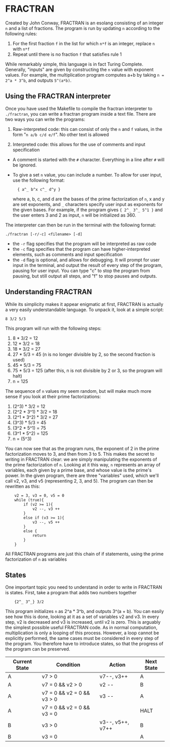 # FRACTRAN

Created by John Conway, FRACTRAN is an esolang consisting of an integer `n` and a list of fractions. The program is run by updating `n` according to the following rules:
1. For the first fraction `f` in the list for which `n*f` is an integer, replace `n` with `n*f`
2. Repeat until there is no fraction `f` that satisfies rule 1

While remarkably simple, this language is in fact Turing Complete. Generally, "inputs" are given by constructing the `n` value with exponent values. For example, the multiplication program computes a+b by taking `n = 2^a * 3^b`, and outputs `5^(a*b)`.

## Using the FRACTRAN interpreter

Once you have used the Makefile to compile the fractran interpreter to `./fractran`, you can write a fractran program inside a text file. There are two ways you can write the programs:
1. Raw-interpreted code: this can consist of only the `n` and `f` values, in the form "`n a/b c/d e/f`". No other text is allowed

2. Interpreted code: this allows for the use of comments and input specification
- A comment is started with the `#` character. Everything in a line after `#` will be ignored.
- To give a set `n` value, you can include a number. To allow for user input, use the following format:

        { a^_ b^x c^_ d^y }
    where a, b, c, and d are the bases of the prime factorization of `n`, x and y are set exponents, and `_` characters specify user input as exponents for the given bases. For example, if the program gives `{ 2^_ 3^_ 5^1 }` and the user enters 3 and 2 as input, `n` will be initialized as 360.


The interpreter can then be run in the terminal with the following format:

    ./fractran [-r/-c] <filename> [-d]

- the `-r` flag specifies that the program will be interpreted as raw code
- the `-c` flag specifies that the program can have higher-interpreted elements, such as comments and input specification 
- the `-d` flag is optional, and allows for debugging. It will prompt for user input in the terminal, and output the result of every step of the program, pausing for user input. You can type "c" to stop the program from pausing, but still output all steps, and "f" to stop pauses and outputs. 

## Understanding FRACTRAN

While its simplicity makes it appear enigmatic at first, FRACTRAN is actually a very easily understandable language. To unpack it, look at a simple script:

    8 3/2 5/3

This program will run with the following steps:
1. 8 * 3/2 = 12 
2. 12 * 3/2 = 18 
3. 18 * 3/2 = 27 
4. 27 * 5/3 = 45    (n is no longer divisible by 2, so the second fraction is used)
5. 45 * 5/3 = 75
6. 75 * 5/3 = 125   (after this, n is not divisible by 2 or 3, so the program will halt)
7. n = 125

The sequence of `n` values my seem random, but will make much more sense if you look at their prime factorizations:
1. (2^3) * 3/2 = 12
2. (2^2 * 3^1) * 3/2 = 18
3. (2^1 * 3^2) * 3/2 = 27
4. (3^3) * 5/3 = 45
5. (3^2 * 5^1) = 75
6. (3^1 * 5^2) = 125
7. n = (5^3)

You can now see that as the program runs, the exponent of 2 in the prime factorization moves to 3, and then from 3 to 5. This makes the secret to writing in FRACTRAN clear: we are simply manipulating the exponents of the prime factorization of `n`. Looking at it this way, `n` represents an array of variables, each given by a prime base, and whose value is the prime's power. In the given program, there are three "variables" used, which we'll call v2, v3, and v5 (representing 2, 3, and 5). The program can then be rewritten as this:

```
    v2 = 3, v3 = 0, v5 = 0
    while (true){
        if (v2 >= 1){
            v2 --, v3 ++
        }
        else if (v3 >= 1){
            v3 --, v5 ++
        }
        else {
            return 
        }
    }
```

All FRACTRAN programs are just this chain of if statements, using the prime factorization of `n` as variables

## States

One important topic you need to understand in order to write in FRACTRAN is states. First, take a program that adds two numbers together
```
    {2^_ 3^_} 3/2
```
This program initializes `n` as 2^a * 3^b, and outputs 3^(a + b). You can easily see how this is done, looking at it as a set of variables v2 and v3. In every step, v2 is decreased and v3 is increased, until v2 is zero. This is arguably the simplest possible useful FRACTRAN code. As in normal computation, multiplication is only a looping of this process. However, a loop cannot be explicitly performed, the same cases must be considered in every step of the program. You therefore have to introduce states, so that the progress of the program can be preserved.

| Current State | Condition | Action | Next State |
| ----------- | ----------- | ----------- | ----------- |
| A | v7 > 0 | v7--, v3++ | A |
| A | v7 = 0 && v2 > 0 | v2 -- | B |
| A | v7 = 0 && v2 = 0 && v3 > 0 | v3 -- | A |
| A | v7 = 0 && v2 = 0 && v3 = 0 | | HALT |
| B | v3 > 0 | v3--, v5++, v7++ | B |
| B | v3 = 0 | | A |

